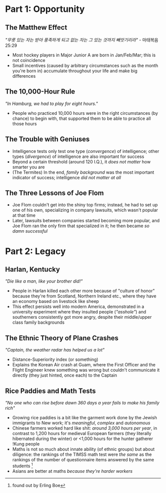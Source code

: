 # Part 1: Opportunity

## The Matthew Effect
_"무릇 있는 자는 받아 풍족하게 되고 없는 자는 그 있는 것까지 빼앗기리라"_ - 마태복음 25:29
- Most hockey players in Major Junior A are born in Jan/Feb/Mar; this is not coincidence
- Small incentives (caused by arbitrary circumstances such as the month you're born in) accumulate throughout your life and make big differences

## The 10,000-Hour Rule
_"In Hamburg, we had to play for eight hours."_
- People who practiced 10,000 hours were in the right circumstances (by chance) to begin with, that supported them to be able to practice all those hours

## The Trouble with Geniuses
- Intelligence tests only test one type (_convergence_) of intelligence; other types (_divergence_) of intelligence are also important for success
- Beyond a certain threshold (around 120 I.Q.), it _does not matter_ how smarter you are
- (The Termites) In the end, _family background_ was the most important indicator of success; intelligence _did not matter at all_

## The Three Lessons of Joe Flom
- Joe Flom couldn't get into the shiny top firms; instead, he had to set up one of his own, specializing in company lawsuits, which wasn't popular at that time
- Later, lawsuits between companies started becoming more popular, and Joe Flom ran the only firm that specialized in it; he then became _so damn successful_

# Part 2: Legacy

## Harlan, Kentucky
_"Die like a man, like your brother did!"_
- People in Harlan killed each other more because of "culture of honor" because they're from Scotland, Northern Ireland etc., where they have an economy based on livestock like sheep
- This effect persists well into modern America, demonstrated in a university experiment where they insulted people (_"asshole"_) and southerners consistently got more angry, despite their middle/upper class family backgrounds

## The Ethnic Theory of Plane Crashes
_"Captain, the weather radar has helped us a lot"_
- Distance-Superiority index (or something)
- Explains the Korean Air crash at Guam, where the First Officer and the Flight Engineer knew something was wrong but couldn't communicate it directly (they just hinted, once each) to the Captain

## Rice Paddies and Math Tests
_"No one who can rise before dawn 360 days a year fails to make his family rich"_
- Growing rice paddies is a bit like the garment work done by the Jewish immigrants to New work; it's _meaningful_, _complex_ and _autonomous_
- Chinese farmers worked hard like shit: _around 3,000 hours per year_, in contrast to 1,200 hours for medieval European farmers (they literally hibernated during the winter) or <1,000 hours for the hunter gatherer !Kung people
- Maths is not so much about innate ability (of ethnic groups) but about diligence: the rankings of the TIMSS math test were _the same_ as the rankings of the number of questionnaire items answered by the same students [^1]
- Asians are better at maths _because they're harder workers_

[^1]: found out by Erling Boe